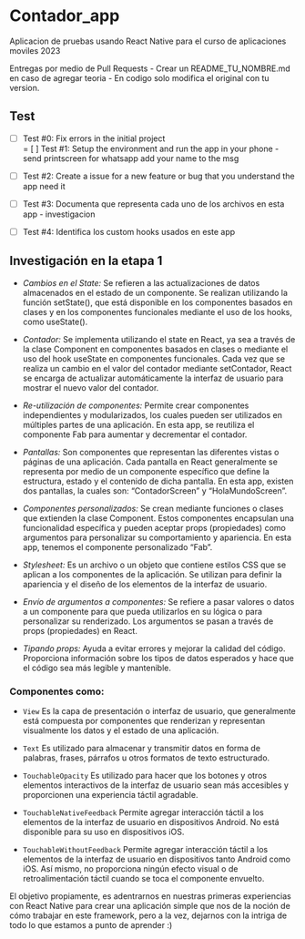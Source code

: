 # Contador_app

Aplicacion de pruebas usando React Native para el curso de aplicaciones moviles 2023


Entregas por medio de Pull Requests - Crear un README_TU_NOMBRE.md en caso de agregar teoria - En codigo solo modifica el original con tu version. 

## Test 
- [ ] Test #0: Fix errors in the initial project    
= [ ] Test #1: Setup the environment and run the app in your phone - send printscreen for whatsapp add your name to the msg
- [ ] Test #2: Create a issue for a new feature or bug that you understand the app need it   
- [ ] Test #3: Documenta que representa cada uno de los archivos en esta app - investigacion
- [ ] Test #4: Identifica los custom hooks usados en este app


## Investigación en la etapa 1

* _Cambios en el State:_
Se refieren a las actualizaciones de datos almacenados en el estado de un componente. Se realizan utilizando la función setState(), que está disponible en los componentes basados en clases y en los componentes funcionales mediante el uso de los hooks, como useState().

* _Contador:_
Se implementa utilizando el state en React, ya sea a través de la clase Component en componentes basados en clases o mediante el uso del hook useState en componentes funcionales. Cada vez que se realiza un cambio en el valor del contador mediante setContador, React se encarga de actualizar automáticamente la interfaz de usuario para mostrar el nuevo valor del contador.

* _Re-utilización de componentes:_
Permite crear componentes independientes y modularizados, los cuales pueden ser utilizados en múltiples partes de una aplicación. En esta app, se reutiliza el componente Fab para aumentar y decrementar el contador.

* _Pantallas:_
Son componentes que representan las diferentes vistas o páginas de una aplicación. Cada pantalla en React generalmente se representa por medio de un componente específico que define la estructura, estado y el contenido de dicha pantalla. En esta app, existen dos pantallas, la cuales son: “ContadorScreen” y “HolaMundoScreen”.

* _Componentes personalizados:_
Se crean mediante funciones o clases que extienden la clase Component. Estos componentes encapsulan una funcionalidad específica y pueden aceptar props (propiedades) como argumentos para personalizar su comportamiento y apariencia. En esta app, tenemos el componente personalizado “Fab”.

* _Stylesheet:_
Es un archivo o un objeto que contiene estilos CSS que se aplican a los componentes de la aplicación. Se utilizan para definir la apariencia y el diseño de los elementos de la interfaz de usuario.

* _Envío de argumentos a componentes:_
Se refiere a pasar valores o datos a un componente para que pueda utilizarlos en su lógica o para personalizar su renderizado. Los argumentos se pasan a través de props (propiedades) en React.

* _Tipando props:_
Ayuda a evitar errores y mejorar la calidad del código. Proporciona información sobre los tipos de datos esperados y hace que el código sea más legible y mantenible.

### Componentes como:

* `View` Es la capa de presentación o interfaz de usuario, que generalmente está compuesta por componentes que renderizan y representan visualmente los datos y el estado de una aplicación.

* `Text` Es utilizado para almacenar y transmitir datos en forma de palabras, frases, párrafos u otros formatos de texto estructurado.

* `TouchableOpacity` Es utilizado para hacer que los botones y otros elementos interactivos de la interfaz de usuario sean más accesibles y proporcionen una experiencia táctil agradable.

* `TouchableNativeFeedback` Permite agregar interacción táctil a los elementos de la interfaz de usuario en dispositivos Android. No está disponible para su uso en dispositivos iOS.

* `TouchableWithoutFeedback` Permite agregar interacción táctil a los elementos de la interfaz de usuario en dispositivos tanto Android como iOS. Así mismo, no proporciona ningún efecto visual o de retroalimentación táctil cuando se toca el componente envuelto. 

El objetivo propiamente, es adentrarnos en nuestras primeras experiencias con React Native para crear una aplicación simple que nos de la noción de cómo trabajar en este framework, pero a la vez, dejarnos con la intriga de todo lo que estamos a punto de aprender :)